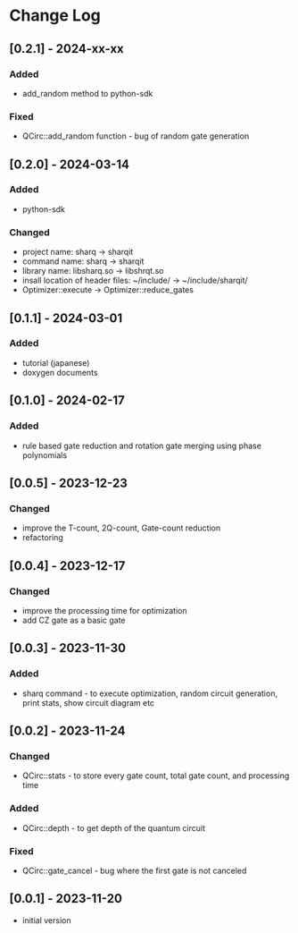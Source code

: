 # Change Log

## [0.2.1] - 2024-xx-xx
### Added
- add_random method to python-sdk
### Fixed
- QCirc::add_random function - bug of random gate generation

## [0.2.0] - 2024-03-14
### Added
- python-sdk
### Changed
- project name: sharq -> sharqit
- command name: sharq -> sharqit
- library name: libsharq.so -> libshrqt.so
- insall location of header files: ~/include/ -> ~/include/sharqit/
- Optimizer::execute -> Optimizer::reduce_gates

## [0.1.1] - 2024-03-01
### Added
- tutorial (japanese)
- doxygen documents

## [0.1.0] - 2024-02-17
### Added
- rule based gate reduction and rotation gate merging using phase polynomials

## [0.0.5] - 2023-12-23
### Changed
- improve the T-count, 2Q-count, Gate-count reduction
- refactoring

## [0.0.4] - 2023-12-17
### Changed
- improve the processing time for optimization
- add CZ gate as a basic gate

## [0.0.3] - 2023-11-30
### Added
- sharq command - to execute optimization, random circuit generation, print stats, show circuit diagram etc

## [0.0.2] - 2023-11-24
### Changed
- QCirc::stats - to store every gate count, total gate count, and processing time
### Added
- QCirc::depth - to get depth of the quantum circuit
### Fixed
- QCirc::gate_cancel - bug where the first gate is not canceled

## [0.0.1] - 2023-11-20
- initial version
